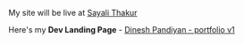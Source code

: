 

My site will be live at [Sayali Thakur](https://sayalithakur.github.io)

Here's my **Dev Landing Page** - [Dinesh Pandiyan - portfolio v1](https://portfoliov1.dineshpandiyan.com)


